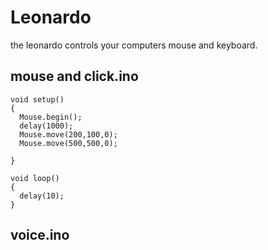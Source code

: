 Leonardo
========

the leonardo controls your computers mouse and keyboard.

## mouse and click.ino
```arduino
void setup()
{
  Mouse.begin();
  delay(1000);
  Mouse.move(200,100,0);
  Mouse.move(500,500,0);
  
}

void loop()
{
  delay(10);
}
```
## voice.ino
```arduino

